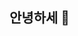 ## 안녕하세 👋

<!--
**yeonseongg/yeonseongg** is a ✨ _special_ ✨ repository because its `README.md` (this file) appears on your GitHub profile.
*과제를 열심히 하는중이에요*
~~그런데 너무 어려워서 포기직전이에요~~



- 😄 이모티콘 쓰는 방법이 신기해요
- ⚡
-->
